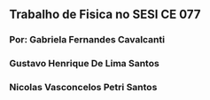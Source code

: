 ## Trabalho de Fisica no SESI CE 077
### Por: Gabriela Fernandes Cavalcanti
### Gustavo Henrique De Lima Santos
### Nicolas Vasconcelos Petri Santos

